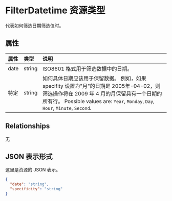 # <a name="filterdatetime-resource-type"></a>FilterDatetime 资源类型

代表如何筛选日期筛选值时。

## <a name="properties"></a>属性
| 属性     | 类型   |说明|
|:---------------|:--------|:----------|
|date|string|ISO8601 格式用于筛选数据中的日期。|
|特定|string|如何具体日期应该用于保留数据。 例如，如果 specifity 设置为"月"的日期是 2005年-04-02，则筛选操作将在 2009 年 4 月的月保留具有一个日期的所有行。 Possible values are: `Year`, `Monday`, `Day`, `Hour`, `Minute`, `Second`.|

## <a name="relationships"></a>Relationships
无


## <a name="json-representation"></a>JSON 表示形式

这里是资源的 JSON 表示。

<!-- {
  "blockType": "resource",
  "optionalProperties": [

  ],
  "@odata.type": "microsoft.graph.filterDateTime"
}-->

```json
{
  "date": "string",
  "specificity": "string"
}

```

<!-- uuid: 8fcb5dbc-d5aa-4681-8e31-b001d5168d79
2015-10-25 14:57:30 UTC -->
<!-- {
  "type": "#page.annotation",
  "description": "FilterDatetime resource",
  "keywords": "",
  "section": "documentation",
  "tocPath": ""
}-->